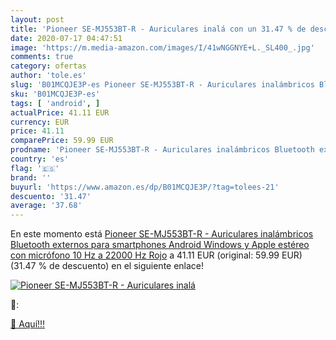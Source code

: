 ```yaml
---
layout: post
title: 'Pioneer SE-MJ553BT-R - Auriculares inalá con un 31.47 % de descuento'
date: 2020-07-17 04:47:51
image: 'https://m.media-amazon.com/images/I/41wNGGNYE+L._SL400_.jpg'
comments: true
category: ofertas
author: 'tole.es'
slug: 'B01MCQJE3P-es Pioneer SE-MJ553BT-R - Auriculares inalámbricos Bluetooth...'
sku: 'B01MCQJE3P-es'
tags: [ 'android', ]
actualPrice: 41.11 EUR
currency: EUR
price: 41.11
comparePrice: 59.99 EUR
prodname: 'Pioneer SE-MJ553BT-R - Auriculares inalámbricos Bluetooth externos para smartphones Android  Windows y Apple  estéreo  con micrófono  10 Hz a 22000 Hz  Rojo'
country: 'es'
flag: '🇪🇸'
brand: ''
buyurl: 'https://www.amazon.es/dp/B01MCQJE3P/?tag=tolees-21'
descuento: '31.47'
average: '37.68'
---
```


En este momento está [Pioneer SE-MJ553BT-R - Auriculares inalámbricos Bluetooth externos para smartphones Android  Windows y Apple  estéreo  con micrófono  10 Hz a 22000 Hz  Rojo](https://www.amazon.es/dp/B01MCQJE3P/?tag=tolees-21) a 41.11 EUR (original: 59.99 EUR) (31.47 %  de descuento) en el siguiente enlace!

[![Pioneer SE-MJ553BT-R - Auriculares inalá](https://m.media-amazon.com/images/I/41wNGGNYE+L._SL400_.jpg)](https://www.amazon.es/dp/B01MCQJE3P/?tag=tolees-21)

🔎:


[🛒 Aquí!!!](https://www.amazon.es/dp/B01MCQJE3P/?tag=tolees-21)
